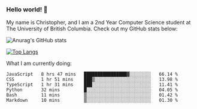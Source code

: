 ### Hello world! 👋
My name is Christopher, and I am a 2nd Year Computer Science student at The University of British Columbia. 
Check out my GitHub stats below: 

![Anurag's GitHub stats](https://github-readme-stats.vercel.app/api?username=chrishadrian&hide=contribs,issues&count_private=true&show_icons=true&theme=tokyonight)

[![Top Langs](https://github-readme-stats.vercel.app/api/top-langs/?username=chrishadrian&layout=compact&theme=tokyonight&langs_count=4)](https://github.com/anuraghazra/github-readme-stats)

What I am currently doing:
<!--START_SECTION:waka-->

```text
JavaScript   8 hrs 47 mins   ████████████████▓░░░░░░░░   66.14 %
CSS          1 hr 51 mins    ███▒░░░░░░░░░░░░░░░░░░░░░   13.98 %
TypeScript   1 hr 31 mins    ███░░░░░░░░░░░░░░░░░░░░░░   11.41 %
Python       32 mins         █░░░░░░░░░░░░░░░░░░░░░░░░   04.05 %
Bash         11 mins         ▒░░░░░░░░░░░░░░░░░░░░░░░░   01.42 %
Markdown     10 mins         ▒░░░░░░░░░░░░░░░░░░░░░░░░   01.30 %
```

<!--END_SECTION:waka-->
<!-- [![willianrod's wakatime stats](https://github-readme-stats.vercel.app/api/wakatime?username=chrishadrian)](https://github.com/anuraghazra/github-readme-stats) -->

<!--
- 🔭 I’m currently working on ...
- 🌱 I’m currently learning ...
- 👯 I’m looking to collaborate on ...
- 🤔 I’m looking for help with ...
- 💬 Ask me about ...
- 📫 How to reach me: ...
- 😄 Pronouns: ...
- ⚡ Fun fact: ...
-->
